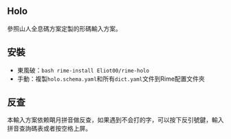 ## Holo

參照山人全息碼方案定製的形碼輸入方案。

## 安裝

* 東風破：`bash rime-install Eliot00/rime-holo`
* 手動：複製`holo.schema.yaml`和所有`dict.yaml`文件到Rime配置文件夾

## 反查

本輸入方案依赖朙月拼音做反查，如果遇到不会打的字，可以按下反引號鍵，輸入拼音查詢碼表或者按空格上屏。
